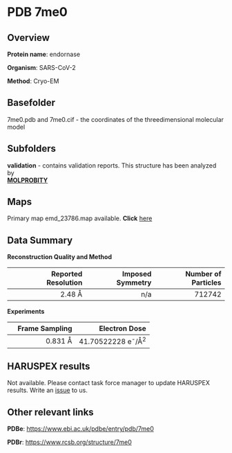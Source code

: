 # PDB 7me0

## Overview

**Protein name**: endornase

**Organism**: SARS-CoV-2

**Method**: Cryo-EM



## Basefolder

7me0.pdb and 7me0.cif - the coordinates of the threedimensional molecular model

## Subfolders





**validation** - contains validation reports. This structure has been analyzed by <br>  [**MOLPROBITY**](https://github.com/thorn-lab/coronavirus_structural_task_force/tree/master/pdb/endornase/SARS-CoV-2/7me0/validation/molprobity)   



## Maps

Primary map emd_23786.map available. **Click** [here](http://ftp.wwpdb.org/pub/emdb/structures/EMD-23786/map/) 

## Data Summary
**Reconstruction Quality and Method**

|   | Reported Resolution | Imposed Symmetry | Number of Particles |
|---|-------------:|----------------:|--------------:|
|   |2.48 Å|n/a|712742|

**Experiments**

|   | Frame Sampling | Electron Dose |
|---|-------------:|----------------:|
|   |0.831 Å|41.70522228 e<sup>-</sup>/Å<sup>2</sup>|

## HARUSPEX results

Not available. Please contact task force manager to update HARUSPEX results. Write an [issue](https://github.com/thorn-lab/coronavirus_structural_task_force/issues) to us.

## Other relevant links 
**PDBe**:  https://www.ebi.ac.uk/pdbe/entry/pdb/7me0
 
**PDBr**: https://www.rcsb.org/structure/7me0 
